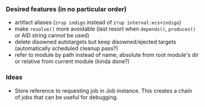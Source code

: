 ### Desired features (in no particular order)

  - artifact aliases (`zrup indigo` instead of `zrup internal:ecs+indigo`)
  - make `resolve()` more avoidable (last resort when `depends()`, `produces()` or AID string cannot be used)
  - delete disowned autotargets but keep disowned/ejected targets (automatically scheduled cleanup pass?)
  - refer to module by path instead of name; absolute from root module's dir or relative from current module (kinda done?)

### Ideas
  - Store reference to requesting job in Job instance. This creates a chain of jobs that can be useful for debugging.
